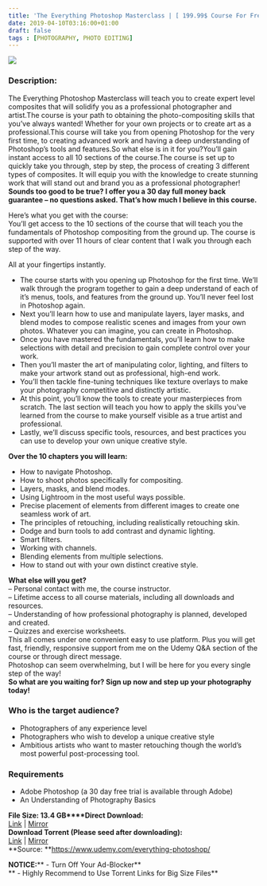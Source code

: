 ```yaml
---
title: 'The Everything Photoshop Masterclass | [ 199.99$ Course For Free ]'
date: 2019-04-10T03:16:00+01:00
draft: false
tags : [PHOTOGRAPHY, PHOTO EDITING]
---
```


[![](https://3.bp.blogspot.com/-MCc9JkccRiE/XK1REkdZ0AI/AAAAAAAABwk/sQUxqUaR7nYRmbCo2J0uC4FmL-aVw9njQCLcBGAs/s640/The-Everything-Photoshop-Masterclass.jpg)](https://3.bp.blogspot.com/-MCc9JkccRiE/XK1REkdZ0AI/AAAAAAAABwk/sQUxqUaR7nYRmbCo2J0uC4FmL-aVw9njQCLcBGAs/s1600/The-Everything-Photoshop-Masterclass.jpg)

  

### Description:

The Everything Photoshop Masterclass will teach you to create expert level composites that will solidify you as a professional photographer and artist.The course is your path to obtaining the photo-compositing skills that you’ve always wanted! Whether for your own projects or to create art as a professional.This course will take you from opening Photoshop for the very first time, to creating advanced work and having a deep understanding of Photoshop’s tools and features.So what else is in it for you?You’ll gain instant access to all 10 sections of the course.The course is set up to quickly take you through, step by step, the process of creating 3 different types of composites. It will equip you with the knowledge to create stunning work that will stand out and brand you as a professional photographer!  
**Sounds too good to be true? I offer you a 30 day full money back guarantee – no questions asked. That’s how much I believe in this course.**  

Here’s what you get with the course:  
You’ll get access to the 10 sections of the course that will teach you the fundamentals of Photoshop compositing from the ground up. The course is supported with over 11 hours of clear content that I walk you through each step of the way.  

All at your fingertips instantly.  

*   The course starts with you opening up Photoshop for the first time. We’ll walk through the program together to gain a deep understand of each of it’s menus, tools, and features from the ground up. You’ll never feel lost in Photoshop again.
*   Next you’ll learn how to use and manipulate layers, layer masks, and blend modes to compose realistic scenes and images from your own photos. Whatever you can imagine, you can create in Photoshop.
*   Once you have mastered the fundamentals, you’ll learn how to make selections with detail and precision to gain complete control over your work.
*   Then you’ll master the art of manipulating color, lighting, and filters to make your artwork stand out as professional, high-end work.
*   You’ll then tackle fine-tuning techniques like texture overlays to make your photography competitive and distinctly artistic.
*   At this point, you’ll know the tools to create your masterpieces from scratch. The last section will teach you how to apply the skills you’ve learned from the course to make yourself visible as a true artist and professional.
*   Lastly, we’ll discuss specific tools, resources, and best practices you can use to develop your own unique creative style.

**Over the 10 chapters you will learn:**  

*   How to navigate Photoshop.
*   How to shoot photos specifically for compositing.
*   Layers, masks, and blend modes.
*   Using Lightroom in the most useful ways possible.
*   Precise placement of elements from different images to create one seamless work of art.
*   The principles of retouching, including realistically retouching skin.
*   Dodge and burn tools to add contrast and dynamic lighting.
*   Smart filters.
*   Working with channels.
*   Blending elements from multiple selections.
*   How to stand out with your own distinct creative style.

**What else will you get?**  
– Personal contact with me, the course instructor.  
– Lifetime access to all course materials, including all downloads and resources.  
– Understanding of how professional photography is planned, developed and created.  
– Quizzes and exercise worksheets.  
This all comes under one convenient easy to use platform. Plus you will get fast, friendly, responsive support from me on the Udemy Q&A section of the course or through direct message.  
Photoshop can seem overwhelming, but I will be here for you every single step of the way!  
**So what are you waiting for? Sign up now and step up your photography today!**  

### Who is the target audience?

*   Photographers of any experience level
*   Photographers who wish to develop a unique creative style
*   Ambitious artists who want to master retouching though the world’s most powerful post-processing tool.

### Requirements

*   Adobe Photoshop (a 30 day free trial is available through Adobe)
*   An Understanding of Photography Basics

**File Size: 13.4 GB****Direct Download:**  
[Link](http://oko.sh/TheEverythinglink1) | [Mirror](http://oko.sh/TheEverythinglink2)  
**Download Torrent (Please seed after downloading):**  
[Link](http://oko.sh/TheEverythingtorrent1) | [Mirror](http://oko.sh/TheEverythingtorrent2)  
**Source: **https://www.udemy.com/everything-photoshop/  

**NOTICE:**** - Turn Off Your Ad-Blocker**  
** - Highly Recommend to Use Torrent Links for Big Size Files**